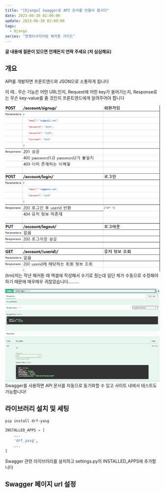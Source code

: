 ```yaml
---
title: "[Django] Swagger로 API 문서를 만들어 봅시다"
date: 2023-06-30 02:00:00
update: 2023-06-30 02:00:00
tags:
  - Django
series: "멋쟁이사자처럼 해커톤 가이드"
---
```


**글 내용에 질문이 있으면 언제든지 연락 주세요 (저 심심해요)**

## 개요

API를 개발하면 프론트엔드와 JSON으로 소통하게 됩니다

이 때.. 무슨 기능은 어떤 URL인지, Request에 어떤 key가 들어가는지, Response로는 무슨 key-value를 줄 것인지 프론트엔드에게 알려주어야 합니다

![](1.png)
(tmi)저는 작년 해커톤 때 엑셀에 작성해서 수기로 줬는데 일단 제가 수동으로 수정해야 하기 때문에 매우매우 귀찮았습니다.........

![Alt text](image-2.png)
Swagger를 사용하면 API 문서를 자동으로 동기화할 수 있고 사이트 내에서 테스트도 가능합니다!


## 라이브러리 설치 및 세팅
```bash
pip install drf-yasg
```
```python
INSTALLED_APPS = [
    ...
    'drf_yasg',
    ...
]
```
Swagger 관련 라이브러리를 설치하고 settings.py의 INSTALLED_APPS에 추가합니다

## Swagger 페이지 url 설정






